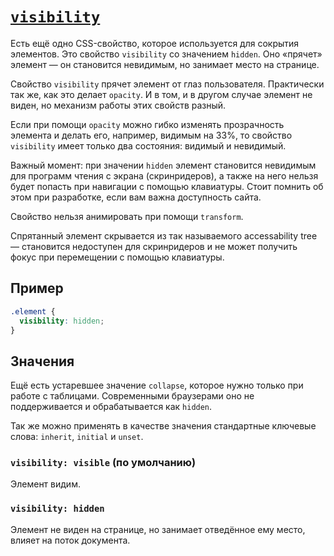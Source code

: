 # [`visibility`](../index.md)

Есть ещё одно CSS-свойство, которое используется для сокрытия элементов. Это свойство `visibility` со значением `hidden`. Оно «прячет» элемент — он становится невидимым, но занимает место на странице.

Свойство `visibility` прячет элемент от глаз пользователя. Практически так же, как это делает `opacity`. И в том, и в другом случае элемент не виден, но механизм работы этих свойств разный.

Если при помощи `opacity` можно гибко изменять прозрачность элемента и делать его, например, видимым на 33%, то свойство `visibility` имеет только два состояния: видимый и невидимый.

Важный момент: при значении `hidden` элемент становится невидимым для программ чтения с экрана (скринридеров), а также на него нельзя будет попасть при навигации с помощью клавиатуры. Стоит помнить об этом при разработке, если вам важна доступность сайта.

Свойство нельзя анимировать при помощи `transform`.

Спрятанный элемент скрывается из так называемого accessability tree — становится недоступен для скринридеров и не может получить фокус при перемещении с помощью клавиатуры.

## Пример

```css
.element {
  visibility: hidden;
}
```

## Значения

Ещё есть устаревшее значение `collapse`, которое нужно только при работе с таблицами. Современными браузерами оно не поддерживается и обрабатывается как `hidden`.

Так же можно применять в качестве значения стандартные ключевые слова: `inherit`, `initial` и `unset`.

### `visibility: visible` (по умолчанию)

Элемент видим.

### `visibility: hidden`

Элемент не виден на странице, но занимает отведённое ему место, влияет на поток документа.
